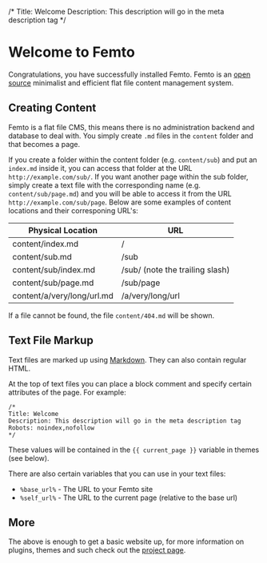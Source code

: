 /*
Title: Welcome
Description: This description will go in the meta description tag
*/

Welcome to Femto
================

Congratulations, you have successfully installed Femto. Femto is an
[open source](https://github.com/neckcen/femto) minimalist and efficient flat
file content management system.

Creating Content
----------------
Femto is a flat file CMS, this means there is no administration backend and
database to deal with. You simply create `.md` files in the `content` folder
and that becomes a page.

If you create a folder within the content folder (e.g. `content/sub`) and put
an `index.md` inside it, you can access that folder at the URL
`http://example.com/sub/`. If you want another page within the sub folder,
simply create a text file with the corresponding name (e.g.
`content/sub/page.md`) and you will be able to access it from the URL
`http://example.com/sub/page`. Below are some examples of content
locations and their corresponing URL's:

<table class="width-100 table-striped">
    <thead>
        <tr><th>Physical Location</th><th>URL</th></tr>
    </thead>
    <tbody>
        <tr><td>content/index.md</td><td>/</td></tr>
        <tr><td>content/sub.md</td><td>/sub</td></tr>
        <tr><td>content/sub/index.md</td><td>/sub/ (note the trailing slash)</td></tr>
        <tr><td>content/sub/page.md</td><td>/sub/page</td></tr>
        <tr><td>content/a/very/long/url.md</td><td>/a/very/long/url</td></tr>
    </tbody>
</table>

If a file cannot be found, the file `content/404.md` will be shown.


Text File Markup
----------------
Text files are marked up using
[Markdown](http://daringfireball.net/projects/markdown/syntax). They can also
contain regular HTML.

At the top of text files you can place a block comment and specify certain
attributes of the page. For example:

    /*
    Title: Welcome
    Description: This description will go in the meta description tag
    Robots: noindex,nofollow
    */

These values will be contained in the `{{ current_page }}` variable in themes
(see below).

There are also certain variables that you can use in your text files:

* <code>&#37;base_url&#37;</code> - The URL to your Femto site
* <code>&#37;self_url&#37;</code> - The URL to the current page (relative to 
the base url)

More
----
The above is enough to get a basic website up, for more information on plugins,
themes and such check out the
[project page](https://github.com/neckcen/femto).
